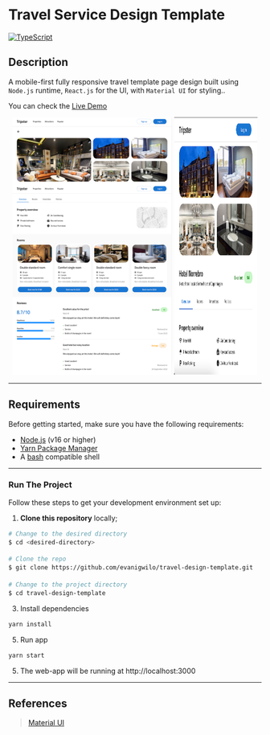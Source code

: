 # Travel Service Design Template

[![TypeScript](https://img.shields.io/badge/--3178C6?logo=typescript&logoColor=ffffff)](https://www.typescriptlang.org)

## Description

A mobile-first fully responsive travel template page design built using `Node.js` runtime, `React.js` for the UI, with `Material UI` for styling..

You can check the [Live Demo](https://evanigwilo.github.io/travel-design-template)

<p align="middle">
  <img src="/capture/1.png" width="63%" height='512px' />
  <img src="/capture/2.png" width="33%"  height='512px' />
</p>

---

## Requirements

Before getting started, make sure you have the following requirements:

- [Node.js](https://nodejs.org) (v16 or higher)
- [Yarn Package Manager](https://yarnpkg.com/)
- A [bash](https://www.gnu.org/software/bash) compatible shell

---

### Run The Project

Follow these steps to get your development environment set up:

1. **Clone this repository** locally;

```bash
# Change to the desired directory
$ cd <desired-directory>

# Clone the repo
$ git clone https://github.com/evanigwilo/travel-design-template.git

# Change to the project directory
$ cd travel-design-template
```

3. Install dependencies

```bash
yarn install
```

5. Run app

```bash
yarn start
```

5. The web-app will be running at http://localhost:3000

---

## References

> [Material UI](https://mui.com/)
